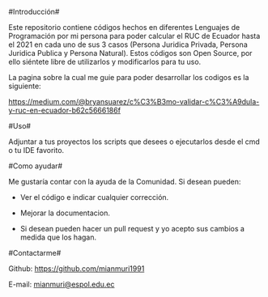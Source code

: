 #Introducción#

Este repositorio contiene códigos hechos en diferentes Lenguajes de Programación por mi persona para poder calcular el RUC de Ecuador hasta el 2021 en cada uno de sus 3 casos (Persona Juridica Privada, Persona Juridica Publica y Persona Natural). Estos códigos son Open Source, por ello siéntete libre de utilizarlos y modificarlos para tu uso.

La pagina sobre la cual me guie para poder desarrollar los codigos es la siguiente:

https://medium.com/@bryansuarez/c%C3%B3mo-validar-c%C3%A9dula-y-ruc-en-ecuador-b62c5666186f

#Uso#

Adjuntar a tus proyectos los scripts que desees o ejecutarlos desde el cmd o tu IDE favorito.

#Como ayudar#

Me gustaría contar con la ayuda de la Comunidad. 
Si desean pueden:

- Ver el código e indicar cualquier corrección.

- Mejorar la documentacion.

- Si desean pueden hacer un pull request y yo acepto sus cambios a medida que los hagan.

#Contactarme#

Github: https://github.com/mianmuri1991

E-mail: mianmuri@espol.edu.ec